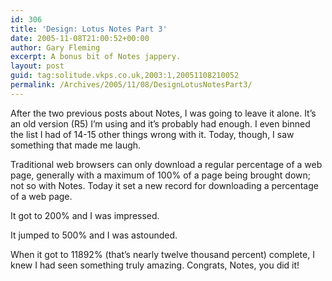 ```yaml
---
id: 306
title: 'Design: Lotus Notes Part 3'
date: 2005-11-08T21:00:52+00:00
author: Gary Fleming
excerpt: A bonus bit of Notes jappery.
layout: post
guid: tag:solitude.vkps.co.uk,2003:1,20051108210052
permalink: /Archives/2005/11/08/DesignLotusNotesPart3/
---
```

After the two previous posts about Notes, I was going to leave it alone. It&#8217;s an old version (R5) I&#8217;m using and it&#8217;s probably had enough. I even binned the list I had of 14-15 other things wrong with it. Today, though, I saw something that made me laugh.

Traditional web browsers can only download a regular percentage of a web page, generally with a maximum of 100% of a page being brought down; not so with Notes. Today it set a new record for downloading a percentage of a web page.

It got to 200% and I was impressed.

It jumped to 500% and I was astounded.

When it got to 11892% (that&#8217;s nearly twelve thousand percent) complete, I knew I had seen something truly amazing. Congrats, Notes, you did it!
